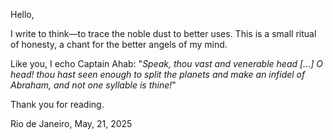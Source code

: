 Hello,

I write to think—to trace the noble dust to better uses. This is a small ritual of honesty, a chant for the better angels of my mind.

Like you, I echo Captain Ahab:
"_Speak, thou vast and venerable head [...] O head! thou hast seen enough to split the planets and make an infidel of Abraham, and not one syllable is thine!_"

Thank you for reading.



Rio de Janeiro, May, 21, 2025
